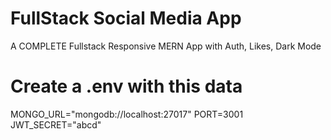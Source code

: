 # FullStack Social Media App

A COMPLETE Fullstack Responsive MERN App with Auth, Likes, Dark Mode

# Create a .env with this data

MONGO_URL="mongodb://localhost:27017"
PORT=3001
JWT_SECRET="abcd"
